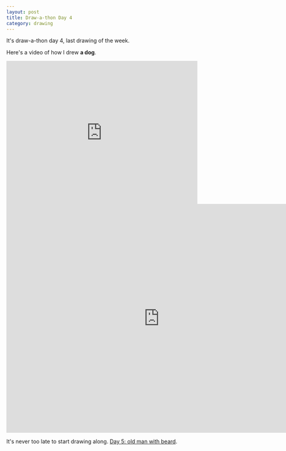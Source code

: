```yaml
---
layout: post
title: Draw-a-thon Day 4
category: drawing
---
```


It's draw-a-thon day 4, last drawing of the week.

Here's a video of how I drew **a dog**.

<iframe src="https://player.vimeo.com/video/122272741" width="500" height="375" frameborder="0" webkitallowfullscreen mozallowfullscreen allowfullscreen class="show-on-mobile"></iframe>

<iframe src="https://player.vimeo.com/video/122272741" width="800" height="600" frameborder="0" webkitallowfullscreen mozallowfullscreen allowfullscreen class="show-on-phablet"></iframe>

It's never too late to start drawing along. <a href="/drawathon-day-5">Day 5: old man with beard</a>.
